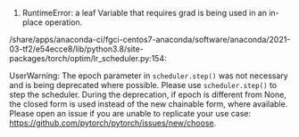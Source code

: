1.	RuntimeError: a leaf Variable that requires grad is being used in an in-place operation.


/share/apps/anaconda-ci/fgci-centos7-anaconda/software/anaconda/2021-03-tf2/e54ecce8/lib/python3.8/site-packages/torch/optim/lr_scheduler.py:154: 

UserWarning: The epoch parameter in `scheduler.step()` was not necessary and is being deprecated where possible. Please use `scheduler.step()` to step the scheduler. During the deprecation, if epoch is different from None, the closed form is used instead of the new chainable form, where available. Please open an issue if you are unable to replicate your use case: https://github.com/pytorch/pytorch/issues/new/choose.

